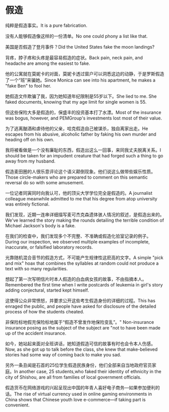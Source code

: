 # 假造

<p><span class="chinese">纯粹是假造事实。</span><span class="english">It is a pure fabrication.</span></p>

<p><span class="chinese">没有人能够假造像这样的一份清单。</span><span class="english">No one could phony a list like that.</span></p>

<p><span class="chinese">美国是否假造了登月事件？</span><span class="english">Did the United States fake the moon landings?</span></p>

<p><span class="chinese">背疼，脖子疼和头疼是最容易假造的症状。</span><span class="english">Back pain, neck pain, and headache are among the easiest to fake.</span></p>

<p><span class="chinese">他的公寓就在莫妮卡的对面，莫妮卡透过窗户可以洞悉这边的动静，于是罗斯假造了一个“班”来骗她。</span><span class="english">Since Monica can see into his apartment, he makes a "fake Ben" to fool her.</span></p>

<p><span class="chinese">她假造文件欺骗了我，因为她知道年纪限制是55岁以下。</span><span class="english">She lied to me. She faked documents, knowing that my age limit for single women is 55.</span></p>

<p><span class="chinese">但这些保险大多是假造的，保盛丰的投资基本打了水漂。</span><span class="english">Most of the insurance was bogus, however, and PEMGroup's investments lost most of their value.</span></p>

<p><span class="chinese">为了逃离酗酒和虐待他的父亲，哈克假造自己被谋杀，独自离家出走。</span><span class="english">He escapes from his abusive, alcoholic father by faking his own murder and heading off on his own.</span></p>

<p><span class="chinese">我将被看做是一个没有廉耻的东西，假造出这么一回事，来同我丈夫脱离关系。</span><span class="english">I should be taken for an impudent creature that had forged such a thing to go away from my husband.</span></p>

<p><span class="chinese">假造麦田圈的人很乐意评论这个语义颠倒现象。他们说这么做带些娱乐性质。</span><span class="english">Those circle-makers who are prepared to comment on this semantic reversal do so with some amusement.</span></p>

<p><span class="chinese">一位记者同寅同时向我认可，他的顶尖大学学位完全是假造的。</span><span class="english">A journalist colleague meanwhile admitted to me that his degree from atop university was entirely fictional.</span></p>

<p><span class="chinese">我们发现，近期一连串详细描写麦可杰克森遗体骇人情况的叙述，是假造出来的。</span><span class="english">We've learned the story making the rounds detailing the terrible condition of Michael Jackson's body is a fake.</span></p>

<p><span class="chinese">在我们的检查中，我们发现多个不完整、不准确或假造化验室记录的例子。</span><span class="english">During our inspection, we observed multiple examples of incomplete, inaccurate, or falsified laboratory records.</span></p>

<p><span class="chinese">光靠随机混合音节的假造方式，不可能产生规律性这麽高的文字。</span><span class="english">A simple "pick and mix" hoax that combines the syllables at random could not produce a text with so many regularities.</span></p>

<p><span class="chinese">想起了第一次写明信片时本人假造的白血病女孩的故事，不由指摘本人。</span><span class="english">Remembered the first time when I write postcards of leukemia in girl's story adding conjectural, started kept himself.</span></p>

<p><span class="chinese">这使得公众非常愤怒，并要求公开这些考生假造身份的详细的过程。</span><span class="english">This has enraged the public, and people have asked for disclosure of the detailed process of how the students cheated.</span></p>

<p><span class="chinese">非保险标地假充保险标地属于“假造不曾发作地保险变乱”。</span><span class="english">" Non-insurance insurance posing as the subject of the subject are "not to have been made up of the accident insurance.</span></p>

<p><span class="chinese">如今，她站起来面对全班讲话，她知道假造可信的故事有时也会令本人伤感。</span><span class="english">Now, as she got up to talk before the class, she knew that make-believed stories had some way of coming back to make you sad.</span></p>

<p><span class="chinese">另外一条丑闻是石首的25位学生假造民族身份，他们全部来自当地政府官员家庭。</span><span class="english">In another case, 25 students,who faked their identity of ethnicity in the city of Shishou, are all from families of local government officials.</span></p>

<p><span class="chinese">假造货币在网络游戏的兴起呈现出中国的年青人喜好电子商务—如果参加便利的话。</span><span class="english">The rise of virtual currency used in online gaming environments in China shows that Chinese youth love e-commerce—if taking part is convenient.</span></p>


